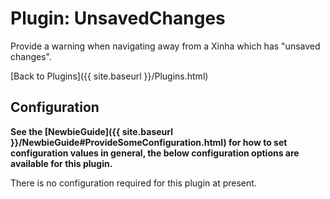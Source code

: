 # Plugin: UnsavedChanges 

Provide a warning when navigating away from a Xinha which has "unsaved changes".

[Back to Plugins]({{ site.baseurl }}/Plugins.html)

## Configuration

**See the [NewbieGuide]({{ site.baseurl }}/NewbieGuide#ProvideSomeConfiguration.html) for how to set configuration values in general, the below configuration options are available for this plugin.**

There is no configuration required for this plugin at present.
